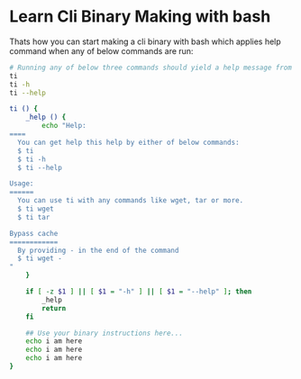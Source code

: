 # Learn Cli Binary Making with bash

Thats how you can start making a cli binary with bash which applies help command when any of below commands are run:

```bash
# Running any of below three commands should yield a help message from the program:
ti
ti -h
ti --help
```

```bash
ti () {
	_help () {
		echo "Help:
====
  You can get help this help by either of below commands:
  $ ti
  $ ti -h
  $ ti --help

Usage:
======
  You can use ti with any commands like wget, tar or more.
  $ ti wget
  $ ti tar

Bypass cache
============
  By providing - in the end of the command
  $ ti wget -
"
	}

	if [ -z $1 ] || [ $1 = "-h" ] || [ $1 = "--help" ]; then
		_help
		return
	fi

	## Use your binary instructions here...
	echo i am here
	echo i am here
	echo i am here
}
```
